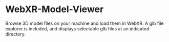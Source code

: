 # WebXR-Model-Viewer
Browse 3D model files on your machine and load them in WebXR. A glb file explorer is included, and displays selectable glb files at an indicated directory.
